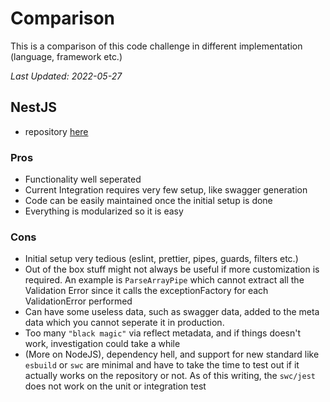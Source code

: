 # Comparison 
This is a comparison of this code challenge in different implementation (language, framework etc.)

_Last Updated: 2022-05-27_

## NestJS
* repository [here](https://github.com/LCYAD/self-core-challenge-nestjs)

### Pros
* Functionality well seperated
* Current Integration requires very few setup, like swagger generation
* Code can be easily maintained once the initial setup is done
* Everything is modularized so it is easy

### Cons
* Initial setup very tedious (eslint, prettier, pipes, guards, filters etc.)
* Out of the box stuff might not always be useful if more customization is required. An example is `ParseArrayPipe` which cannot extract all the Validation Error since it calls the exceptionFactory for each ValidationError performed
* Can have some useless data, such as swagger data, added to the meta data which you cannot seperate it in production.
* Too many `"black magic"` via reflect metadata, and if things doesn't work, investigation could take a while
* (More on NodeJS), dependency hell, and support for new standard like `esbuild` or `swc` are minimal and have to take the time to test out if it actually works on the repository or not.  As of this writing, the `swc/jest` does not work on the unit or integration test
